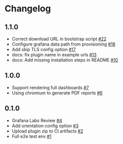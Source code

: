 # Changelog

## 1.1.0

- Correct download URL in bootstrap script [#22](https://github.com/mahendrapaipuri/grafana-dashboard-reporter-app/pull/22)
- Configure grafana data path from provisioning [#18](https://github.com/mahendrapaipuri/grafana-dashboard-reporter-app/pull/18)
- Add skip TLS config option [#17](https://github.com/mahendrapaipuri/grafana-dashboard-reporter-app/pull/17)
- docs: fix plugin name in example urls [#13](https://github.com/mahendrapaipuri/grafana-dashboard-reporter-app/pull/13)
- docs: Add missing installation steps in README [#10](https://github.com/mahendrapaipuri/grafana-dashboard-reporter-app/pull/10)

## 1.0.0

- Support rendering full dashboards [#7](https://github.com/mahendrapaipuri/grafana-dashboard-reporter-app/pull/7)
- Using chromium to generate PDF reports [#6](https://github.com/mahendrapaipuri/grafana-dashboard-reporter-app/pull/6)

## 0.1.0

- Grafana Labs Review [#4](https://github.com/mahendrapaipuri/grafana-dashboard-reporter-app/pull/4)
- Add orientation config option [#3](https://github.com/mahendrapaipuri/grafana-dashboard-reporter-app/pull/3)
- Upload plugin zip to CI artifacts [#2](https://github.com/mahendrapaipuri/grafana-dashboard-reporter-app/pull/2)
- Full e2e test env [#1](https://github.com/mahendrapaipuri/grafana-dashboard-reporter-app/pull/1)
